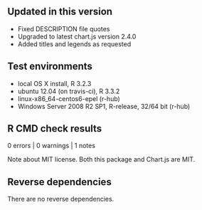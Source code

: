 ## Updated in this version

* Fixed DESCRIPTION file quotes
* Upgraded to latest chart.js version 2.4.0
* Added titles and legends as requested

## Test environments
* local OS X install, R 3.2.3
* ubuntu 12.04 (on travis-ci), R 3.3.2
* linux-x86_64-centos6-epel (r-hub)
* Windows Server 2008 R2 SP1, R-release, 32/64 bit (r-hub)

## R CMD check results

0 errors | 0 warnings | 1 notes

Note about MIT license. Both this package and Chart.js are MIT.

## Reverse dependencies

There are no reverse dependencies.

